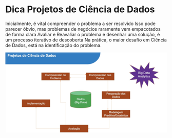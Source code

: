 # Dica Projetos de Ciência de Dados

Inicialmente, é vital compreender o problema a ser resolvido
Isso pode parecer óbvio, mas problemas de negócios raramente vem empacotados de forma clara
Avaliar e Reavaliar o problema e desenhar uma solução, é um processo iterativo de descoberta
Na prática, o maior desafio em Ciência de Dados, está na identificação do problema.

![Projeto de Ciência de Dados](/img/ProjetoCi%C3%AAnciadeDados.png)